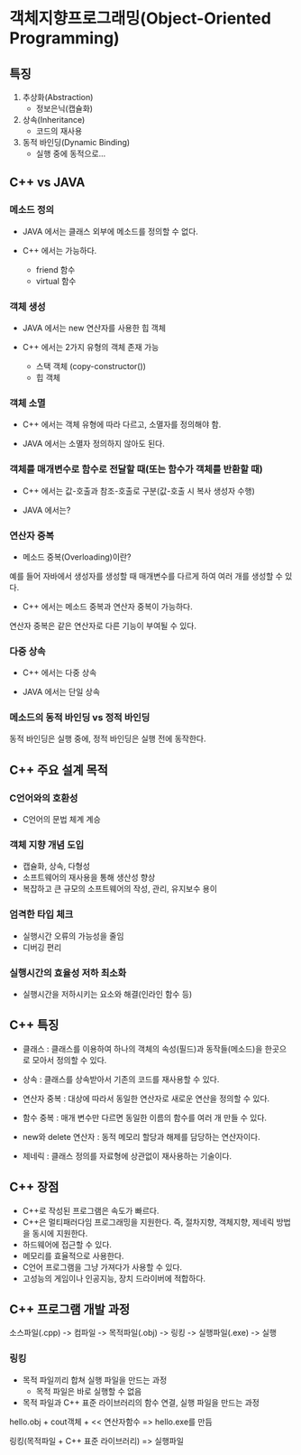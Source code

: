 # 객체지향프로그래밍(Object-Oriented Programming)

## 특징

1. 추상화(Abstraction)
    - 정보은닉(캡슐화)
2. 상속(Inheritance)
    - 코드의 재사용
3. 동적 바인딩(Dynamic Binding)
    - 실행 중에 동적으로...

## C++ vs JAVA

### 메소드 정의

- JAVA 에서는 클래스 외부에 메소드를 정의할 수 없다.

- C++ 에서는 가능하다.
    - friend 함수
    - virtual 함수

### 객체 생성

- JAVA 에서는 new 연산자를 사용한 힙 객체

- C++ 에서는 2가지 유형의 객체 존재 가능
    - 스택 객체 (copy-constructor())
    - 힙 객체

### 객체 소멸

- C++ 에서는 객체 유형에 따라 다르고, 소멸자를 정의해야 함.

- JAVA 에서는 소멸자 정의하지 않아도 된다.

### 객체를 매개변수로 함수로 전달할 때(또는 함수가 객체를 반환할 때)

- C++ 에서는 값-호출과 참조-호출로 구분(값-호출 시 복사 생성자 수행)

- JAVA 에서는?

### 연산자 중복

- 메소드 중복(Overloading)이란?

예를 들어 자바에서 생성자를 생성할 때 매개변수를 다르게 하여 여러 개를 생성할 수 있다.

- C++ 에서는 메소드 중복과 연산자 중복이 가능하다.

연산자 중복은 같은 연산자로 다른 기능이 부여될 수 있다.

### 다중 상속

- C++ 에서는 다중 상속

- JAVA 에서는 단일 상속

### 메소드의 동적 바인딩 vs 정적 바인딩

동적 바인딩은 실행 중에, 정적 바인딩은 실행 전에 동작한다.

## C++ 주요 설계 목적

### C언어와의 호환성

- C언어의 문법 체계 계승

### 객체 지향 개념 도입

- 캡슐화, 상속, 다형성
- 소프트웨어의 재사용을 통해 생산성 향상
- 복잡하고 큰 규모의 소프트웨어의 작성, 관리, 유지보수 용이

### 엄격한 타입 체크

- 실행시간 오류의 가능성을 줄임
- 디버깅 편리

### 실행시간의 효율성 저하 최소화

- 실행시간을 저하시키는 요소와 해결(인라인 함수 등)

## C++ 특징

- 클래스 : 클래스를 이용하여 하나의 객체의 속성(필드)과 동작들(메소드)을 한곳으로 모아서 정의할 수 있다.

- 상속 : 클래스를 상속받아서 기존의 코드를 재사용할 수 있다.

- 연산자 중복 : 대상에 따라서 동일한 연산자로 새로운 연산을 정의할 수 있다.

- 함수 중복 : 매개 변수만 다르면 동일한 이름의 함수를 여러 개 만들 수 있다.

- new와 delete 연산자 : 동적 메모리 할당과 해제를 담당하는 연산자이다.

- 제네릭 : 클래스 정의를 자료형에 상관없이 재사용하는 기술이다.

## C++ 장점

- C++로 작성된 프로그램은 속도가 빠르다.
- C++은 멀티패러다임 프로그래밍을 지원한다. 즉, 절차지향, 객체지향, 제네릭 방법을 동시에 지원한다.
- 하드웨어에 접근할 수 있다.
- 메모리를 효율적으로 사용한다.
- C언어 프로그램을 그냥 가져다가 사용할 수 있다.
- 고성능의 게임이나 인공지능, 장치 드라이버에 적합하다.

## C++ 프로그램 개발 과정

소스파일(.cpp) -> 컴파일 -> 목적파일(.obj) -> 링킹 -> 실행파일(.exe) -> 실행

### 링킹

- 목적 파일끼리 합쳐 실행 파일을 만드는 과정
    - 목적 파일은 바로 실행할 수 없음
- 목적 파일과 C++ 표준 라이브러리의 함수 연결, 실행 파일을 만드는 과정

hello.obj + cout객체 + << 연산자함수 => hello.exe를 만듬

링킹(목적파일 + C++ 표준 라이브러리) => 실행파일